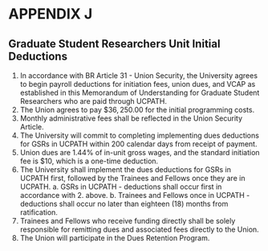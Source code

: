 ---
---
# APPENDIX J 

## Graduate Student Researchers Unit Initial Deductions

1. In accordance with BR Article 31 - Union Security, the University agrees to begin payroll deductions for initiation fees, union dues, and VCAP as established in this Memorandum of Understanding for Graduate Student Researchers who are paid through UCPATH.
2. The Union agrees to pay $\$ 36,250.00$ for the initial programming costs.
3. Monthly administrative fees shall be reflected in the Union Security Article.
4. The University will commit to completing implementing dues deductions for GSRs in UCPATH within 200 calendar days from receipt of payment.
5. Union dues are $1.44 \%$ of in-unit gross wages, and the standard initiation fee is $\$ 10$, which is a one-time deduction.
6. The University shall implement the dues deductions for GSRs in UCPATH first, followed by the Trainees and Fellows once they are in UCPATH.
a. GSRs in UCPATH - deductions shall occur first in accordance with 2. above.
b. Trainees and Fellows once in UCPATH - deductions shall occur no later than eighteen (18) months from ratification.
7. Trainees and Fellows who receive funding directly shall be solely responsible for remitting dues and associated fees directly to the Union.
8. The Union will participate in the Dues Retention Program.
